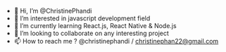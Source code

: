 - 👋 Hi, I’m @ChristinePhandi
- 👀 I’m interested in javascript development field
- 🌱 I’m currently learning React.js, React Native & Node.js
- 💞️ I’m looking to collaborate on any interesting project
- 📫 How to reach me ? @christinephandi / christinephan22@gmail.com

<!---
ChristinePhandi/ChristinePhandi is a ✨ special ✨ repository because its `README.md` (this file) appears on your GitHub profile.
You can click the Preview link to take a look at your changes.
--->
